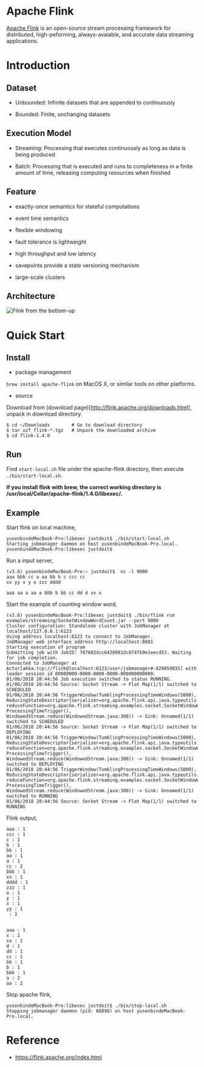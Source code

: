
Apache Flink
============

[Apache Flink](https://flink.apache.org/index.html) is an open-source stream processing framework for distributed,
high-peforming, always-avaiable, and accurate data streaming applications.



Introduction
============

Dataset
-------

  * Unbounded: Infinite datasets that are appended to continuously

  * Bounded: Finite, unchanging datasets

Execution Model
----------------

  * Streaming: Processing that executes continuously as long as data is being produced

  * Batch: Processing that is executed and runs to completeness in a finite amount of time, releasing computing resources when finished


Feature
-------

  * exactly-once semantics for stateful computations

  * event time semantics

  * flexible windowing

  * fault tolerance is lightweight

  * high throughput and low latency

  * savepoints provide a state versioning mechanism

  * large-scale clusters


Architecture
------------

![Flink from the bottom-up](https://flink.apache.org/img/flink-stack-frontpage.png)


Quick Start
===========

Install
-------

  * package management

`brew install apache-flink` on MacOS X, or similar tools on other platforms.

  * source

Download from (download page)[http://flink.apache.org/downloads.html], unpack in download directory.

```
$ cd ~/Downloads        # Go to download directory
$ tar xzf flink-*.tgz   # Unpack the downloaded archive
$ cd flink-1.4.0
```

Run
---

Find `start-local.sh` file under the apache-flink directory, then execute `./bin/start-local.sh`.

**If you install flink with brew, the correct working directory is /usr/local/Cellar/apache-flink/1.4.0/libexec/.**

Example
-------

Start flink on local machine,

```
yusenbindeMacBook-Pro:libexec justdoit$ ./bin/start-local.sh
Starting jobmanager daemon on host yusenbindeMacBook-Pro.local.
yusenbindeMacBook-Pro:libexec justdoit$
```

Run a input server,

```
(v3.6) yusenbindeMacBook-Pro:~ justdoit$  nc -l 9000
aaa bbb cc a aa bb b c ccc cc
xx yy x y o zzz dddd

aaa aa a aa a bbb b bb cc dd d xx x
```


Start the example of counting window word,
```
(v3.6) yusenbindeMacBook-Pro:libexec justdoit$ ./bin/flink run examples/streaming/SocketWindowWordCount.jar --port 9000
Cluster configuration: Standalone cluster with JobManager at localhost/127.0.0.1:6123
Using address localhost:6123 to connect to JobManager.
JobManager web interface address http://localhost:8081
Starting execution of program
Submitting job with JobID: 707683dcc6438981dc874fb9e1eecd53. Waiting for job completion.
Connected to JobManager at Actor[akka.tcp://flink@localhost:6123/user/jobmanager#-829859835] with leader session id 00000000-0000-0000-0000-000000000000.
01/06/2018 20:44:56	Job execution switched to status RUNNING.
01/06/2018 20:44:56	Source: Socket Stream -> Flat Map(1/1) switched to SCHEDULED
01/06/2018 20:44:56	TriggerWindow(TumblingProcessingTimeWindows(5000), ReducingStateDescriptor{serializer=org.apache.flink.api.java.typeutils.runtime.PojoSerializer@f7331671, reduceFunction=org.apache.flink.streaming.examples.socket.SocketWindowWordCount$1@6f01b95f}, ProcessingTimeTrigger(), WindowedStream.reduce(WindowedStream.java:300)) -> Sink: Unnamed(1/1) switched to SCHEDULED
01/06/2018 20:44:56	Source: Socket Stream -> Flat Map(1/1) switched to DEPLOYING
01/06/2018 20:44:56	TriggerWindow(TumblingProcessingTimeWindows(5000), ReducingStateDescriptor{serializer=org.apache.flink.api.java.typeutils.runtime.PojoSerializer@f7331671, reduceFunction=org.apache.flink.streaming.examples.socket.SocketWindowWordCount$1@6f01b95f}, ProcessingTimeTrigger(), WindowedStream.reduce(WindowedStream.java:300)) -> Sink: Unnamed(1/1) switched to DEPLOYING
01/06/2018 20:44:56	TriggerWindow(TumblingProcessingTimeWindows(5000), ReducingStateDescriptor{serializer=org.apache.flink.api.java.typeutils.runtime.PojoSerializer@f7331671, reduceFunction=org.apache.flink.streaming.examples.socket.SocketWindowWordCount$1@6f01b95f}, ProcessingTimeTrigger(), WindowedStream.reduce(WindowedStream.java:300)) -> Sink: Unnamed(1/1) switched to RUNNING
01/06/2018 20:44:56	Source: Socket Stream -> Flat Map(1/1) switched to RUNNING
```


Flink output,

```
aaa : 1
ccc : 1
c : 1
b : 1
bb : 1
aa : 1
a : 1
cc : 2
bbb : 1
xx : 1
dddd : 1
zzz : 1
o : 1
y : 1
x : 1
yy : 1
 : 1


aaa : 1
x : 1
xx : 1
d : 1
dd : 1
cc : 1
bb : 1
b : 1
bbb : 1
a : 2
aa : 2
```

Stop apache flink,

```
yusenbindeMacBook-Pro:libexec justdoit$ ./bin/stop-local.sh
Stopping jobmanager daemon (pid: 66898) on host yusenbindeMacBook-Pro.local.
```


Reference
=========

  * <https://flink.apache.org/index.html>
